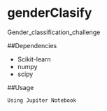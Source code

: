 # genderClasify
Gender_classification_challenge

##Dependencies

* Scikit-learn
* numpy
* scipy

##Usage

```
Using Jupiter Notebook
```
